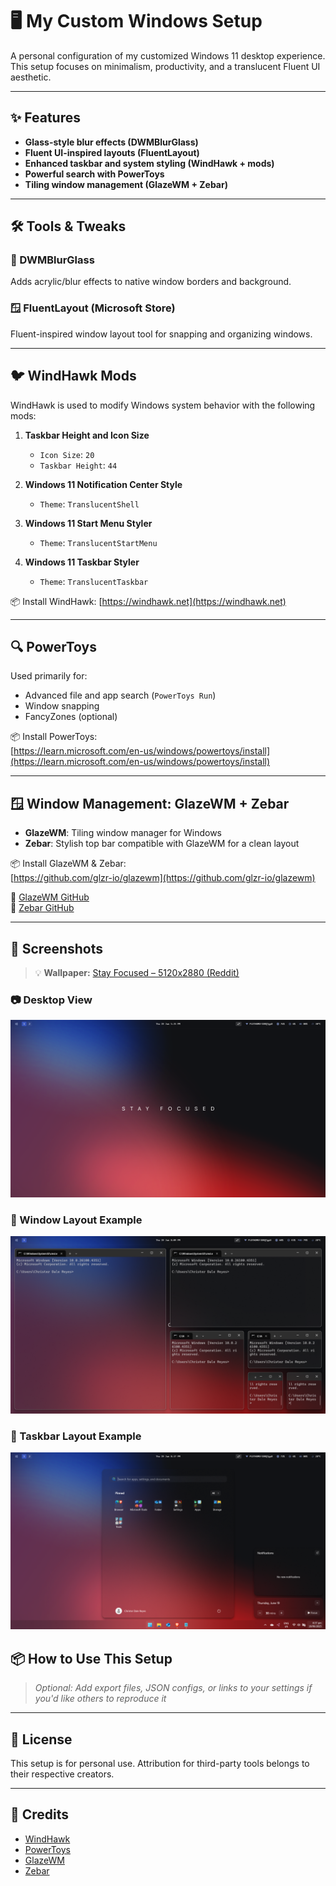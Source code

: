 # 🖥️ My Custom Windows Setup

A personal configuration of my customized Windows 11 desktop experience. This setup focuses on minimalism, productivity, and a translucent Fluent UI aesthetic.

---

## ✨ Features

- **Glass-style blur effects (DWMBlurGlass)**
- **Fluent UI-inspired layouts (FluentLayout)**
- **Enhanced taskbar and system styling (WindHawk + mods)**
- **Powerful search with PowerToys**
- **Tiling window management (GlazeWM + Zebar)**

---

## 🛠️ Tools & Tweaks

### 🔲 DWMBlurGlass  
Adds acrylic/blur effects to native window borders and background.

### 🪟 FluentLayout (Microsoft Store)  
Fluent-inspired window layout tool for snapping and organizing windows.

---

## 🐦 WindHawk Mods

WindHawk is used to modify Windows system behavior with the following mods:

1. **Taskbar Height and Icon Size**
   - `Icon Size`: `20`
   - `Taskbar Height`: `44`

2. **Windows 11 Notification Center Style**
   - `Theme`: `TranslucentShell`

3. **Windows 11 Start Menu Styler**
   - `Theme`: `TranslucentStartMenu`

4. **Windows 11 Taskbar Styler**
   - `Theme`: `TranslucentTaskbar`

📦 Install WindHawk: [https://windhawk.net](https://windhawk.net)

---

## 🔍 PowerToys

Used primarily for:

- Advanced file and app search (`PowerToys Run`)
- Window snapping
- FancyZones (optional)

📦 Install PowerToys:  
[https://learn.microsoft.com/en-us/windows/powertoys/install](https://learn.microsoft.com/en-us/windows/powertoys/install)

---

## 🪟 Window Management: GlazeWM + Zebar

- **GlazeWM**: Tiling window manager for Windows  
- **Zebar**: Stylish top bar compatible with GlazeWM for a clean layout

📦 Install GlazeWM & Zebar:  
[https://github.com/glzr-io/glazewm](https://github.com/glzr-io/glazewm)

📖 [GlazeWM GitHub](https://github.com/larsenwork/GlazeWM)  
🎨 [Zebar GitHub](https://github.com/zebar-dev/zebar)

---

## 📸 Screenshots

> 💡 **Wallpaper:** [Stay Focused – 5120x2880 (Reddit)](https://www.reddit.com/r/wallpaper/comments/1kvm98l/stay_focused_5120x_2880/)

### 📷 Desktop View

![Desktop Screenshot](https://github.com/Montilla007/My-Windows-Setup/blob/main/img/Screenshot%20(413).png?raw=true)

### 📂 Window Layout Example

![Window Layout Screenshot](https://github.com/Montilla007/My-Windows-Setup/blob/main/img/Screenshot%20(414).png?raw=true)

### 🧰 Taskbar Layout Example

![Taskbar Layout Screenshot](https://github.com/Montilla007/My-Windows-Setup/blob/main/img/Screenshot%20(415).png?raw=true)



## 📦 How to Use This Setup

> _Optional: Add export files, JSON configs, or links to your settings if you'd like others to reproduce it_

---

## 📝 License

This setup is for personal use. Attribution for third-party tools belongs to their respective creators.

---

## 🙌 Credits

- [WindHawk](https://windhawk.net)  
- [PowerToys](https://github.com/microsoft/PowerToys)  
- [GlazeWM](https://github.com/larsenwork/GlazeWM)  
- [Zebar](https://github.com/zebar-dev/zebar)
